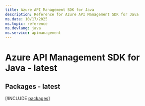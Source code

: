 ```yaml
---
title: Azure API Management SDK for Java
description: Reference for Azure API Management SDK for Java
ms.date: 10/17/2025
ms.topic: reference
ms.devlang: java
ms.service: apimanagement
---
```

# Azure API Management SDK for Java - latest
## Packages - latest
[!INCLUDE [packages](api-management-index.md)]